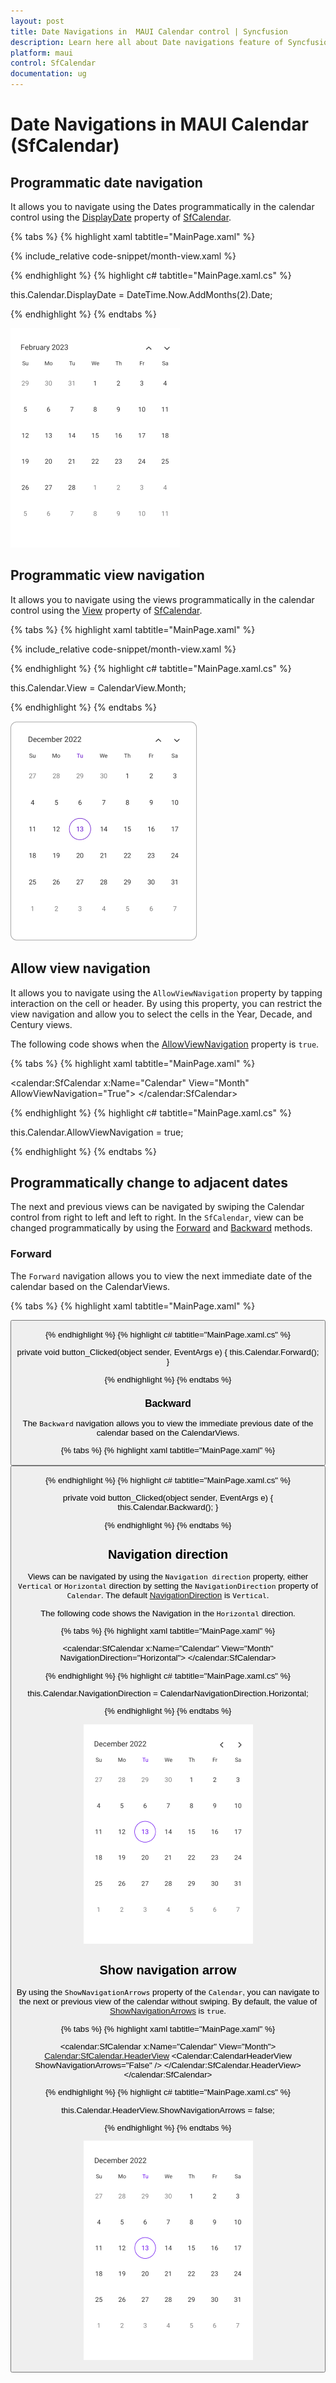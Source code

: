 ```yaml
---
layout: post
title: Date Navigations in  MAUI Calendar control | Syncfusion
description: Learn here all about Date navigations feature of Syncfusion .NET MAUI Calendar (SfCalendar) control and more.
platform: maui
control: SfCalendar
documentation: ug
---
```


# Date Navigations in MAUI Calendar (SfCalendar)

## Programmatic date navigation
It allows you to navigate using the Dates programmatically in the calendar control using the [DisplayDate](https://help.syncfusion.com/cr/maui/Syncfusion.Maui.Calendar.SfCalendar.html#Syncfusion_Maui_Calendar_SfCalendar_DisplayDate) property of [SfCalendar](https://help.syncfusion.com/cr/maui/Syncfusion.Maui.Calendar.SfCalendar.html).

{% tabs %}
{% highlight xaml tabtitle="MainPage.xaml" %}

{% include_relative code-snippet/month-view.xaml %}

{% endhighlight %}
{% highlight c# tabtitle="MainPage.xaml.cs" %}

this.Calendar.DisplayDate = DateTime.Now.AddMonths(2).Date;

{% endhighlight %}
{% endtabs %}

![Month view Display date in .NET MAUI Calendar.](images/date-navigation/maui-month-view-display-date.png)

## Programmatic view navigation
It allows you to navigate using the views programmatically in the calendar control using the [View](https://help.syncfusion.com/cr/maui/Syncfusion.Maui.Calendar.SfCalendar.html#Syncfusion_Maui_Calendar_SfCalendar_View) property of [SfCalendar](https://help.syncfusion.com/cr/maui/Syncfusion.Maui.Calendar.SfCalendar.html).

{% tabs %}
{% highlight xaml tabtitle="MainPage.xaml" %}

{% include_relative code-snippet/month-view.xaml %}

{% endhighlight %}
{% highlight c# tabtitle="MainPage.xaml.cs" %}

this.Calendar.View = CalendarView.Month;

{% endhighlight %}
{% endtabs %}

![Month view in .NET MAUI Calendar.](images/date-navigation/maui-month-view.png)

## Allow view navigation
It allows you to navigate using the `AllowViewNavigation` property by tapping interaction on the cell or header. By using this property, you can restrict the view navigation and allow you to select the cells in the Year, Decade, and Century views.

The following code shows when the [AllowViewNavigation](https://help.syncfusion.com/cr/maui/Syncfusion.Maui.Calendar.SfCalendar.html#Syncfusion_Maui_Calendar_SfCalendar_AllowViewNavigation) property is `true`.

{% tabs %}
{% highlight xaml tabtitle="MainPage.xaml" %}

<calendar:SfCalendar  x:Name="Calendar" 
                        View="Month"
                        AllowViewNavigation="True">
</calendar:SfCalendar>

{% endhighlight %}
{% highlight c# tabtitle="MainPage.xaml.cs" %}

this.Calendar.AllowViewNavigation = true;

{% endhighlight %}
{% endtabs %}

## Programmatically change to adjacent dates
The next and previous views can be navigated by swiping the Calendar control from right to left and left to right. In the `SfCalendar`, view can be changed programmatically by using the [Forward](https://help.syncfusion.com/cr/maui/Syncfusion.Maui.Calendar.SfCalendar.html#Syncfusion_Maui_Calendar_SfCalendar_Forward) and [Backward](https://help.syncfusion.com/cr/maui/Syncfusion.Maui.Calendar.SfCalendar.html#Syncfusion_Maui_Calendar_SfCalendar_Backward) methods.

### Forward
The `Forward` navigation allows you to view the next immediate date of the calendar based on the CalendarViews.

{% tabs %}
{% highlight xaml tabtitle="MainPage.xaml" %}

<Grid>
        <Grid.RowDefinitions>
            <RowDefinition />
            <RowDefinition Height="30"/>
        </Grid.RowDefinitions>
        <Calendar:SfCalendar x:Name="Calendar"
                             View="Month" />
        <Button x:Name="button" Grid.Row="1" Text="Forward"
                Clicked="button_Clicked" />
</Grid>

{% endhighlight %}
{% highlight c# tabtitle="MainPage.xaml.cs" %}

private void button_Clicked(object sender, EventArgs e)
{
  this.Calendar.Forward();
}

{% endhighlight %}
{% endtabs %}

### Backward
The `Backward` navigation allows you to view the immediate previous date of the calendar based on the CalendarViews.

{% tabs %}
{% highlight xaml tabtitle="MainPage.xaml" %}

<Grid>
        <Grid.RowDefinitions>
            <RowDefinition />
            <RowDefinition Height="30"/>
        </Grid.RowDefinitions>
        <Calendar:SfCalendar x:Name="Calendar"
                             View="Month" />
        <Button x:Name="button" Grid.Row="1" Text="Backward"
                Clicked="button_Clicked" />
</Grid>

{% endhighlight %}
{% highlight c# tabtitle="MainPage.xaml.cs" %}

private void button_Clicked(object sender, EventArgs e)
{
  this.Calendar.Backward();
}

{% endhighlight %}
{% endtabs %}

## Navigation direction
Views can be navigated by using the `Navigation direction` property, either `Vertical` or `Horizontal` direction by setting the `NavigationDirection` property of `Calendar`. The default [NavigationDirection](https://help.syncfusion.com/cr/maui/Syncfusion.Maui.Calendar.SfCalendar.html#Syncfusion_Maui_Calendar_SfCalendar_NavigationDirection) is `Vertical`.

The following code shows the Navigation in the `Horizontal` direction.

{% tabs %}
{% highlight xaml tabtitle="MainPage.xaml" %}

<calendar:SfCalendar  x:Name="Calendar" 
                        View="Month"
                        NavigationDirection="Horizontal">
</calendar:SfCalendar>

{% endhighlight %}
{% highlight c# tabtitle="MainPage.xaml.cs" %}

this.Calendar.NavigationDirection = CalendarNavigationDirection.Horizontal;

{% endhighlight %}
{% endtabs %}

![Month view Horizontal navigation direction in .NET MAUI Calendar.](images/date-navigation/maui-month-view-horizontal-direction.png)

## Show navigation arrow
By using the `ShowNavigationArrows` property of the `Calendar`, you can navigate to the next or previous view of the calendar without swiping.  By default, the value of [ShowNavigationArrows](https://help.syncfusion.com/cr/maui/Syncfusion.Maui.Calendar.CalendarHeaderView.html#Syncfusion_Maui_Calendar_CalendarHeaderView_ShowNavigationArrows) is `true`.

{% tabs %}
{% highlight xaml tabtitle="MainPage.xaml" %}

<calendar:SfCalendar  x:Name="Calendar" 
                        View="Month">
                        <Calendar:SfCalendar.HeaderView>
                            <Calendar:CalendarHeaderView ShowNavigationArrows="False" />
                        </Calendar:SfCalendar.HeaderView>
</calendar:SfCalendar>

{% endhighlight %}
{% highlight c# tabtitle="MainPage.xaml.cs" %}

this.Calendar.HeaderView.ShowNavigationArrows = false;

{% endhighlight %}
{% endtabs %}

![Month view without ShowNavigationArrows in .NET MAUI Calendar.](images/date-navigation/maui-month-view-show-navigation-arrows.png)